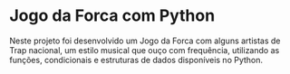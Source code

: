 # Jogo da Forca com Python

Neste projeto foi desenvolvido um Jogo da Forca com alguns artistas de Trap nacional, um estilo musical que ouço com frequência, utilizando as funções, condicionais e estruturas de dados disponíveis no Python.
